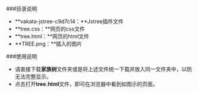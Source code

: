 ###目录说明
- **vakata-jstree-c9d7c14：**Jstree插件文件
- **tree.css：**网页的css文件
- **tree.html：**网页的html文件
- **TREE.png：**插入的图片
 
###使用说明
- 请直接下载**家族树**文件夹或是将上述文件统一下载并放入同一文件夹中，以防无法完整显示。
- 点击打开**tree.html**文件，即可在浏览器中看到如图示的页面。
